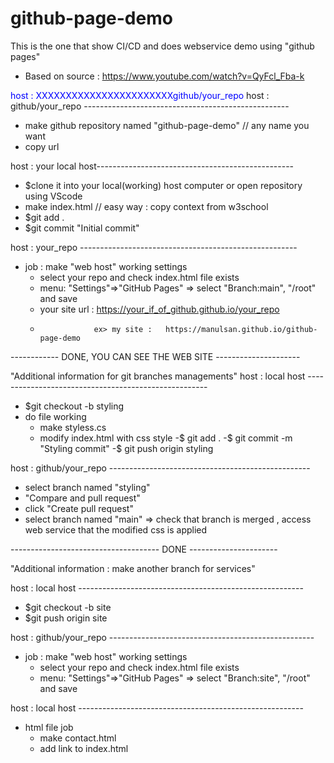 # github-page-demo
This is the one that show CI/CD and does webservice demo using "github pages"
- Based on source : https://www.youtube.com/watch?v=QyFcl_Fba-k

<span style="color:blue">host : XXXXXXXXXXXXXXXXXXXXXXXgithub/your_repo</span>
host : github/your_repo ---------------------------------------------------
  - make github repository named "github-page-demo"  // any name you want
  - copy url 

host : your local host-------------------------------------------------
  - $clone it into your local(working) host computer  or open repository using VScode 
  - make index.html   // easy way  : copy context from w3school
  - $git add .
  - $git commit "Initial commit"

host : your_repo ------------------------------------------------------
- job : make "web host" working settings
  - select your repo and check index.html file exists
  - menu: "Settings"=>"GitHub Pages" =>
       select "Branch:main", "/root" and save 
  - your site url : https://your_if_of_github.github.io/your_repo
  -                 ex> my site :   https://manulsan.github.io/github-page-demo

------------ DONE, YOU CAN SEE THE WEB SITE ---------------------

"Additional information for git branches managements"
host : local host -----------------------------------------------------
  - $git checkout -b styling
  - do file working
    - make styless.cs
    - modify index.html with css style
  -$ git add .
  -$ git commit -m "Styling commit"
  -$ git push origin styling

host : github/your_repo --------------------------------------------------
  - select branch named "styling"
  - "Compare and pull request"
  - click "Create pull request"
  - select branch named "main"
    => check that branch is merged , access web service that the modified css is applied

------------------------------------- DONE ----------------------
      
"Additional information : make another branch for services"

host : local host -------------------------------------------------------- 
  - $git checkout -b site
  - $git push origin site

host : github/your_repo ---------------------------------------------------
 - job : make "web host" working settings
   - select your repo and check index.html file exists
   - menu: "Settings"=>"GitHub Pages" =>
       select "Branch:site", "/root" and save 

host : local host -------------------------------------------------------- 
  - html file job
    - make contact.html
    - add link to index.html
